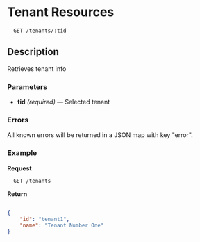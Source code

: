 # Tenant Resources

```
  GET /tenants/:tid
```

## Description

Retrieves tenant info


### Parameters

- **tid** _(required)_ — Selected tenant

### Errors

All known errors will be returned in a JSON map with key "error".

### Example

**Request**

```
  GET /tenants
```

**Return**

```json

{
    "id": "tenant1",
    "name": "Tenant Number One"
}

```


